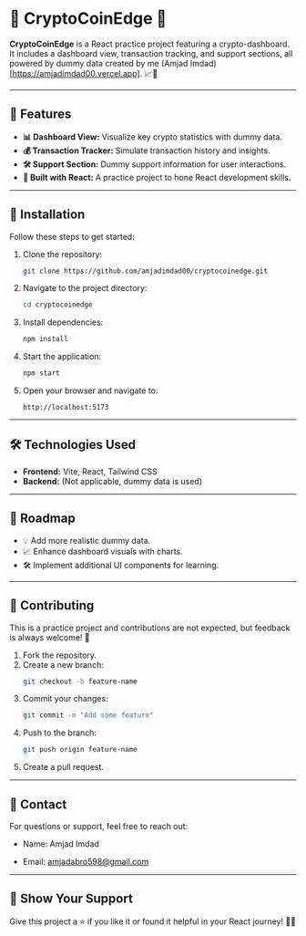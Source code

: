 # 🌟 CryptoCoinEdge 🚀

**CryptoCoinEdge** is a React practice project featuring a crypto-dashboard. It includes a dashboard view, transaction tracking, and support sections, all powered by dummy data created by me (Amjad Imdad)[https://amjadimdad00.vercel.app]. 📈💎

---

## 📜 Features

- **📊 Dashboard View:** Visualize key crypto statistics with dummy data.
- **💰 Transaction Tracker:** Simulate transaction history and insights.
- **🛠️ Support Section:** Dummy support information for user interactions.
- **🎨 Built with React:** A practice project to hone React development skills.

---

## 🔧 Installation

Follow these steps to get started:

1. Clone the repository:

   ```bash
   git clone https://github.com/amjadimdad00/cryptocoinedge.git
   ```

2. Navigate to the project directory:

   ```bash
   cd cryptocoinedge
   ```

3. Install dependencies:

   ```bash
   npm install
   ```

4. Start the application:

   ```bash
   npm start
   ```

5. Open your browser and navigate to:
   ```
   http://localhost:5173
   ```

---

## 🛠️ Technologies Used

- **Frontend:** Vite, React, Tailwind CSS
- **Backend:** (Not applicable, dummy data is used)

---

## 🚀 Roadmap

- 💡 Add more realistic dummy data.
- 📈 Enhance dashboard visuals with charts.
- 🛠️ Implement additional UI components for learning.

---

## 🤝 Contributing

This is a practice project and contributions are not expected, but feedback is always welcome! 🎉

1. Fork the repository.
2. Create a new branch:
   ```bash
   git checkout -b feature-name
   ```
3. Commit your changes:
   ```bash
   git commit -m "Add some feature"
   ```
4. Push to the branch:
   ```bash
   git push origin feature-name
   ```
5. Create a pull request.

---

## 💬 Contact

For questions or support, feel free to reach out:

- Name: Amjad Imdad

- Email: [amjadabro598@gmail.com](mailto:amjadabro598@gmail.com)

---

## 🌟 Show Your Support

Give this project a ⭐️ if you like it or found it helpful in your React journey! 🎨✨
